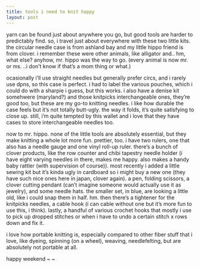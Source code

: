 ```yaml
---
title: tools i need to knit happy    
layout: post
---
```


yarn can be found just about anywhere you go, but good tools are harder to predictably find. so, i travel just about everywhere with these two little kits. the circular needle case is from ashland bay and my little hippo friend is from clover. i remember these were other animals, like alligator and.. hm, what else? anyhow, mr. hippo was the way to go. (every animal is now mr. or ms. ..i don’t know if that’s a mom thing or what.)

ocasionally i’ll use straight needles but generally prefer circs, and i rarely use dpns, so this case is perfect. i had to label the various pouches, which i could do with a sharpie i guess, but this works. i also have a denise kit somehwere (maryland?) and those knitpicks interchangeable ones, they’re good too, but these are my go-to knitting needles. i like how durable the case feels but it’s not totally butt-ugly. the way it folds, it’s quite satisfying to close up. still, i’m quite tempted by this wallet and i love that they have cases to store interchangeable needles too.

now to mr. hippo. none of the little tools are absolutely essential, but they make knitting a whole lot more fun. prettier, too. i have two rulers, one that also has a needle gauge and one vinyl roll-up ruler. there’s a bunch of clover products, like the row counter and chibi tapestry needle holder (i have eight varying needles in there, makes me happy. also makes a handy baby rattler (with supervision of course)). most recently i added a little sewing kit but it’s kinda ugly in cardboard so i might buy a new one (they have such nice ones here in japan, clover again). a pen, folding scissors, a clover cutting pendant (can’t imagine someone would actually use it as jewelry), and some needle hats. the smaller set, in blue, are looking a little old, like i could snap them in half. hm. then there’s a tightener for the knitpicks needles, a cable hook (i can cable without one but it’s more fun to use this, i think). lastly, a handful of various crochet hooks that mostly i use to pick up dropped stitches or when i have to undo a certain stitch x rows down and fix it.

i love how portable knitting is, especially compared to other fiber stuff that i love, like dyeing, spinning (on a wheel), weaving, needlefelting, but are absolutely not portable at all.

happy weekend ~ ~